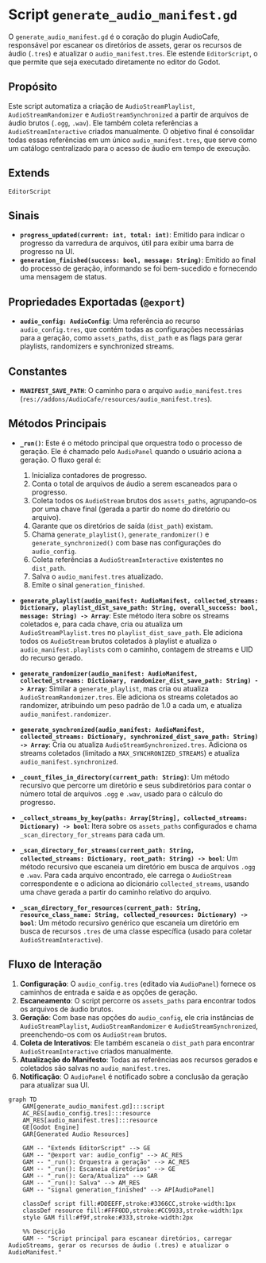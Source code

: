# Script `generate_audio_manifest.gd`

O `generate_audio_manifest.gd` é o coração do plugin AudioCafe, responsável por escanear os diretórios de assets, gerar os recursos de áudio (`.tres`) e atualizar o `audio_manifest.tres`. Ele estende `EditorScript`, o que permite que seja executado diretamente no editor do Godot.

## Propósito

Este script automatiza a criação de `AudioStreamPlaylist`, `AudioStreamRandomizer` e `AudioStreamSynchronized` a partir de arquivos de áudio brutos (`.ogg`, `.wav`). Ele também coleta referências a `AudioStreamInteractive` criados manualmente. O objetivo final é consolidar todas essas referências em um único `audio_manifest.tres`, que serve como um catálogo centralizado para o acesso de áudio em tempo de execução.

## Extends

`EditorScript`

## Sinais

*   **`progress_updated(current: int, total: int)`**: Emitido para indicar o progresso da varredura de arquivos, útil para exibir uma barra de progresso na UI.
*   **`generation_finished(success: bool, message: String)`**: Emitido ao final do processo de geração, informando se foi bem-sucedido e fornecendo uma mensagem de status.

## Propriedades Exportadas (`@export`)

*   **`audio_config: AudioConfig`**: Uma referência ao recurso `audio_config.tres`, que contém todas as configurações necessárias para a geração, como `assets_paths`, `dist_path` e as flags para gerar playlists, randomizers e synchronized streams.

## Constantes

*   **`MANIFEST_SAVE_PATH`**: O caminho para o arquivo `audio_manifest.tres` (`res://addons/AudioCafe/resources/audio_manifest.tres`).

## Métodos Principais

*   **`_run()`**: Este é o método principal que orquestra todo o processo de geração. Ele é chamado pelo `AudioPanel` quando o usuário aciona a geração. O fluxo geral é:
    1.  Inicializa contadores de progresso.
    2.  Conta o total de arquivos de áudio a serem escaneados para o progresso.
    3.  Coleta todos os `AudioStream` brutos dos `assets_paths`, agrupando-os por uma chave final (gerada a partir do nome do diretório ou arquivo).
    4.  Garante que os diretórios de saída (`dist_path`) existam.
    5.  Chama `generate_playlist()`, `generate_randomizer()` e `generate_synchronized()` com base nas configurações do `audio_config`.
    6.  Coleta referências a `AudioStreamInteractive` existentes no `dist_path`.
    7.  Salva o `audio_manifest.tres` atualizado.
    8.  Emite o sinal `generation_finished`.

*   **`generate_playlist(audio_manifest: AudioManifest, collected_streams: Dictionary, playlist_dist_save_path: String, overall_success: bool, message: String) -> Array`**: Este método itera sobre os streams coletados e, para cada chave, cria ou atualiza um `AudioStreamPlaylist.tres` no `playlist_dist_save_path`. Ele adiciona todos os `AudioStream` brutos coletados à playlist e atualiza o `audio_manifest.playlists` com o caminho, contagem de streams e UID do recurso gerado.

*   **`generate_randomizer(audio_manifest: AudioManifest, collected_streams: Dictionary, randomizer_dist_save_path: String) -> Array`**: Similar a `generate_playlist`, mas cria ou atualiza `AudioStreamRandomizer.tres`. Ele adiciona os streams coletados ao randomizer, atribuindo um peso padrão de 1.0 a cada um, e atualiza `audio_manifest.randomizer`.

*   **`generate_synchronized(audio_manifest: AudioManifest, collected_streams: Dictionary, synchronized_dist_save_path: String) -> Array`**: Cria ou atualiza `AudioStreamSynchronized.tres`. Adiciona os streams coletados (limitado a `MAX_SYNCHRONIZED_STREAMS`) e atualiza `audio_manifest.synchronized`.

*   **`_count_files_in_directory(current_path: String)`**: Um método recursivo que percorre um diretório e seus subdiretórios para contar o número total de arquivos `.ogg` e `.wav`, usado para o cálculo do progresso.

*   **`_collect_streams_by_key(paths: Array[String], collected_streams: Dictionary) -> bool`**: Itera sobre os `assets_paths` configurados e chama `_scan_directory_for_streams` para cada um.

*   **`_scan_directory_for_streams(current_path: String, collected_streams: Dictionary, root_path: String) -> bool`**: Um método recursivo que escaneia um diretório em busca de arquivos `.ogg` e `.wav`. Para cada arquivo encontrado, ele carrega o `AudioStream` correspondente e o adiciona ao dicionário `collected_streams`, usando uma chave gerada a partir do caminho relativo do arquivo.

*   **`_scan_directory_for_resources(current_path: String, resource_class_name: String, collected_resources: Dictionary) -> bool`**: Um método recursivo genérico que escaneia um diretório em busca de recursos `.tres` de uma classe específica (usado para coletar `AudioStreamInteractive`).

## Fluxo de Interação

1.  **Configuração**: O `audio_config.tres` (editado via `AudioPanel`) fornece os caminhos de entrada e saída e as opções de geração.
2.  **Escaneamento**: O script percorre os `assets_paths` para encontrar todos os arquivos de áudio brutos.
3.  **Geração**: Com base nas opções do `audio_config`, ele cria instâncias de `AudioStreamPlaylist`, `AudioStreamRandomizer` e `AudioStreamSynchronized`, preenchendo-os com os `AudioStream` brutos.
4.  **Coleta de Interativos**: Ele também escaneia o `dist_path` para encontrar `AudioStreamInteractive` criados manualmente.
5.  **Atualização do Manifesto**: Todas as referências aos recursos gerados e coletados são salvas no `audio_manifest.tres`.
6.  **Notificação**: O `AudioPanel` é notificado sobre a conclusão da geração para atualizar sua UI.

```mermaid
graph TD
    GAM[generate_audio_manifest.gd]:::script
    AC_RES[audio_config.tres]:::resource
    AM_RES[audio_manifest.tres]:::resource
    GE[Godot Engine]
    GAR[Generated Audio Resources]

    GAM -- "Extends EditorScript" --> GE
    GAM -- "@export var: audio_config" --> AC_RES
    GAM -- "_run(): Orquestra a geração" --> AC_RES
    GAM -- "_run(): Escaneia diretórios" --> GE
    GAM -- "_run(): Gera/Atualiza" --> GAR
    GAM -- "_run(): Salva" --> AM_RES
    GAM -- "signal generation_finished" --> AP[AudioPanel]

    classDef script fill:#DDEEFF,stroke:#3366CC,stroke-width:1px
    classDef resource fill:#FFF0DD,stroke:#CC9933,stroke-width:1px
    style GAM fill:#f9f,stroke:#333,stroke-width:2px

    %% Descrição
    GAM -- "Script principal para escanear diretórios, carregar AudioStreams, gerar os recursos de áudio (.tres) e atualizar o AudioManifest."
```